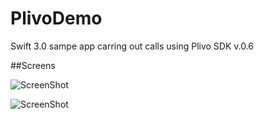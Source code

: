 # PlivoDemo
Swift 3.0 sampe app carring out calls using Plivo SDK v.0.6

##Screens

![ScreenShot](http://savepic.ru/13154788.png "Contacts scren")

![ScreenShot](https://ibb.co/hYSWov "Call screen")
